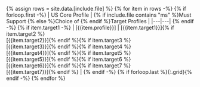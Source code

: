<!-- {% raw %}  This liquid script creates a ms target table using input data from input/data/csv files

This file is created with the python jupyter script: https://github.com/Healthedata1/MyNotebooks/blob/master/CapStatement/target_profile-tabler.ipynb 
with the following columns:
- profile: The US Core Profile that has Must Support Reference elements
- target1..target7: The  Must Support target profiles or resources (up to 7 for now may be more in future)
-  include parameters: file = "ms_refs","addl_uscdi_refs", "ms_choice_refs", "adl_uscdi_choice_refs"

example usage for MS MS Targets: {% include ms-target-table-generator.md file="ms_refs" %}
{% endraw %} -->

{% assign rows = site.data.[include.file] %}
{% for item in rows -%}
{% if forloop.first -%}
| US Core Profile | {% if include.file contains "ms" %}Must Support {% else %}Choice of {% endif %}Target Profiles |
|---|---|
{% endif -%}
{% if item.target1 -%}
| [{{item.profile}}] | [{{item.target1}}]{% if item.target2 %}<br />[{{item.target2}}]{% endif %}{% if item.target3 %}<br />[{{item.target3}}]{% endif %}{% if item.target4 %}<br />[{{item.target4}}]{% endif %}{% if item.target5 %}<br />[{{item.target5}}]{% endif %}{% if item.target6 %}<br />[{{item.target6}}]{% endif %}{% if item.target7 %}<br />[{{item.target7}}]{% endif %} |
{% endif -%}
{% if forloop.last %}{:.grid}{% endif -%}
{% endfor %}


